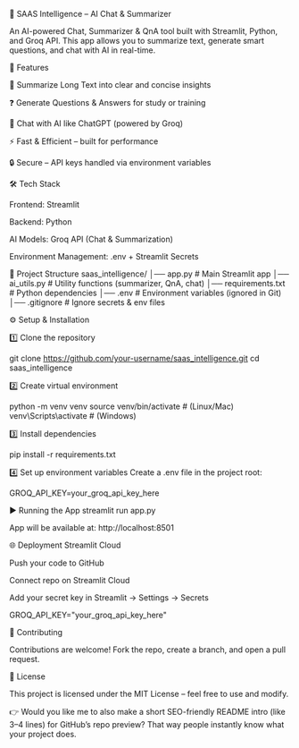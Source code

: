 🧠 SAAS Intelligence – AI Chat & Summarizer

An AI-powered Chat, Summarizer & QnA tool built with Streamlit, Python, and Groq API.
This app allows you to summarize text, generate smart questions, and chat with AI in real-time.

🚀 Features

📘 Summarize Long Text into clear and concise insights

❓ Generate Questions & Answers for study or training

💬 Chat with AI like ChatGPT (powered by Groq)

⚡ Fast & Efficient – built for performance

🔒 Secure – API keys handled via environment variables

🛠️ Tech Stack

Frontend: Streamlit

Backend: Python

AI Models: Groq API (Chat & Summarization)

Environment Management: .env + Streamlit Secrets

📂 Project Structure
saas_intelligence/
│── app.py               # Main Streamlit app
│── ai_utils.py          # Utility functions (summarizer, QnA, chat)
│── requirements.txt     # Python dependencies
│── .env                 # Environment variables (ignored in Git)
│── .gitignore           # Ignore secrets & env files

⚙️ Setup & Installation

1️⃣ Clone the repository

git clone https://github.com/your-username/saas_intelligence.git
cd saas_intelligence


2️⃣ Create virtual environment

python -m venv venv
source venv/bin/activate   # (Linux/Mac)
venv\Scripts\activate      # (Windows)


3️⃣ Install dependencies

pip install -r requirements.txt


4️⃣ Set up environment variables
Create a .env file in the project root:

GROQ_API_KEY=your_groq_api_key_here

▶️ Running the App
streamlit run app.py


App will be available at: http://localhost:8501

🌐 Deployment
Streamlit Cloud

Push your code to GitHub

Connect repo on Streamlit Cloud

Add your secret key in Streamlit → Settings → Secrets

GROQ_API_KEY="your_groq_api_key_here"

🤝 Contributing

Contributions are welcome! Fork the repo, create a branch, and open a pull request.

📜 License

This project is licensed under the MIT License – feel free to use and modify.

👉 Would you like me to also make a short SEO-friendly README intro (like 3–4 lines) for GitHub’s repo preview? That way people instantly know what your project does.
